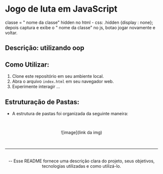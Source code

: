# Jogo de luta em JavaScript

classe = " nome da classe" hidden no html - css: .hidden {display : none}; depois captura e exibe o " nome da classe"  no js, botao jogar novamente e voltar.  


## Descrição: utilizando oop

## Como Utilizar:

1. Clone este repositório em seu ambiente local.
2. Abra o arquivo `index.html` em seu navegador web.
3. Experimente interagir ... 


## Estruturação de Pastas:

- A estrutura de pastas foi organizada da seguinte maneira:


</br>
<div style="text-align:center;">

![image](link da img)

</br>

---


</br>
--  Esse README fornece uma descrição clara do projeto, seus objetivos, tecnologias utilizadas e como utilizá-lo.

</div>
 



